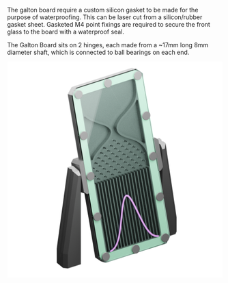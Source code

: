 The galton board require a custom silicon gasket to be made for the purpose of waterproofing.
This can be laser cut from a silicon/rubber gasket sheet.
Gasketed M4 point fixings are required to secure the front glass to the board with a waterproof seal.

The Galton Board sits on 2 hinges, each made from a ~17mm long 8mm diameter shaft, which is connected to ball bearings on each end.

<img src="GaltonBoard-render-sticker.png">
